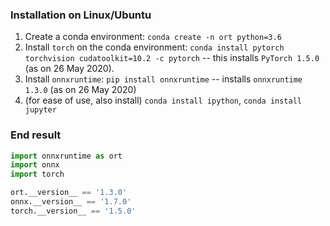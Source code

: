 ### Installation on Linux/Ubuntu
1. Create a conda environment: `conda create -n ort python=3.6`
2. Install `torch` on the conda environment: `conda install pytorch torchvision cudatoolkit=10.2 -c pytorch` -- this installs
`PyTorch 1.5.0` (as on 26 May 2020).
3. Install `onnxruntime`: `pip install onnxruntime` -- installs `onnxruntime 1.3.0` (as on 26 May 2020)
4. (for ease of use, also install) `conda install ipython`, `conda install jupyter`

### End result
```python
import onnxruntime as ort
import onnx
import torch

ort.__version__ == '1.3.0'
onnx.__version__ == '1.7.0'
torch.__version__ == '1.5.0'
```
